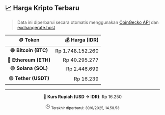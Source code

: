 

<!-- HARGA_KRIPTO -->
## 📈 Harga Kripto Terbaru

> Data ini diperbarui secara otomatis menggunakan [CoinGecko API](https://www.coingecko.com/) dan [exchangerate.host](https://exchangerate.host/)

<div align="center">

| 🪙 Token | 💰 Harga (IDR) |
|:------:|---------------:|
| 🟠 **Bitcoin (BTC)**   | Rp 1.748.152.260 |
| 🔵 **Ethereum (ETH)**  | Rp 40.295.277 |
| 🟣 **Solana (SOL)**    | Rp 2.446.699 |
| 🟢 **Tether (USDT)**   | Rp 16.239 |

---

💱 **Kurs Rupiah (USD → IDR)**: Rp 16.250

🕒 <sub>Terakhir diperbarui: 30/6/2025, 14.58.53</sub>

</div>
<!-- /HARGA_KRIPTO -->